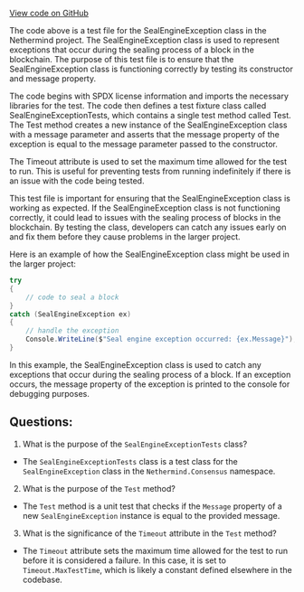 [View code on GitHub](https://github.com/NethermindEth/nethermind/src/Nethermind/Nethermind.Blockchain.Test/Consensus/SealEngineExceptionTests.cs)

The code above is a test file for the SealEngineException class in the Nethermind project. The SealEngineException class is used to represent exceptions that occur during the sealing process of a block in the blockchain. The purpose of this test file is to ensure that the SealEngineException class is functioning correctly by testing its constructor and message property.

The code begins with SPDX license information and imports the necessary libraries for the test. The code then defines a test fixture class called SealEngineExceptionTests, which contains a single test method called Test. The Test method creates a new instance of the SealEngineException class with a message parameter and asserts that the message property of the exception is equal to the message parameter passed to the constructor.

The Timeout attribute is used to set the maximum time allowed for the test to run. This is useful for preventing tests from running indefinitely if there is an issue with the code being tested.

This test file is important for ensuring that the SealEngineException class is working as expected. If the SealEngineException class is not functioning correctly, it could lead to issues with the sealing process of blocks in the blockchain. By testing the class, developers can catch any issues early on and fix them before they cause problems in the larger project.

Here is an example of how the SealEngineException class might be used in the larger project:

```csharp
try
{
    // code to seal a block
}
catch (SealEngineException ex)
{
    // handle the exception
    Console.WriteLine($"Seal engine exception occurred: {ex.Message}");
}
```

In this example, the SealEngineException class is used to catch any exceptions that occur during the sealing process of a block. If an exception occurs, the message property of the exception is printed to the console for debugging purposes.
## Questions: 
 1. What is the purpose of the `SealEngineExceptionTests` class?
- The `SealEngineExceptionTests` class is a test class for the `SealEngineException` class in the `Nethermind.Consensus` namespace.

2. What is the purpose of the `Test` method?
- The `Test` method is a unit test that checks if the `Message` property of a new `SealEngineException` instance is equal to the provided message.

3. What is the significance of the `Timeout` attribute in the `Test` method?
- The `Timeout` attribute sets the maximum time allowed for the test to run before it is considered a failure. In this case, it is set to `Timeout.MaxTestTime`, which is likely a constant defined elsewhere in the codebase.